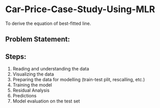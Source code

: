 # Car-Price-Case-Study-Using-MLR
To derive the equation of best-fitted line.

## Problem Statement:

## Steps:
1. Reading and understanding the data
2. Visualizing the data
3. Preparing the data for modelling (train-test plit, rescalling, etc.)
4. Training the model
5. Residual Analysis
6. Predictions
7. Model evaluation on the test set
